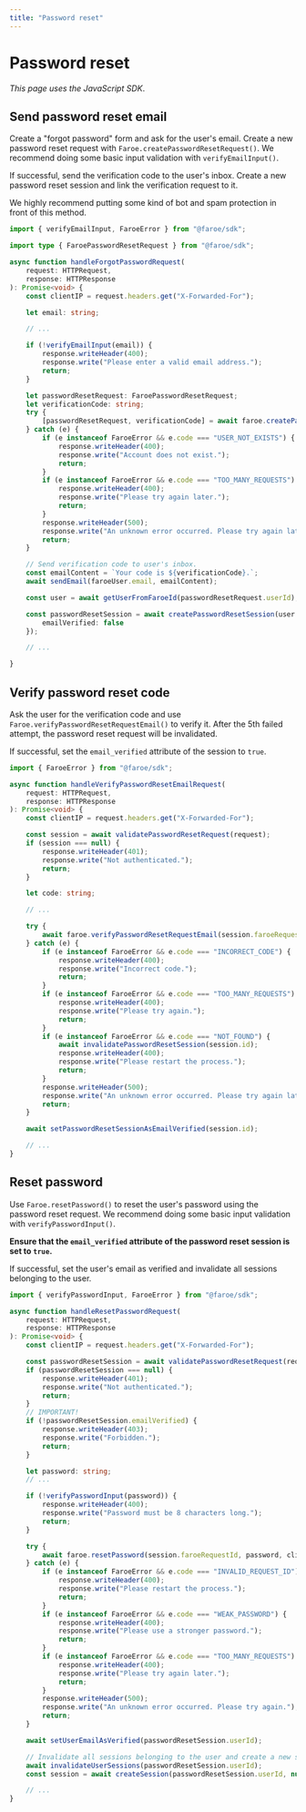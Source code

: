```yaml
---
title: "Password reset"
---
```


# Password reset

*This page uses the JavaScript SDK*.

## Send password reset email

Create a "forgot password" form and ask for the user's email. Create a new password reset request with `Faroe.createPasswordResetRequest()`. We recommend doing some basic input validation with `verifyEmailInput()`.

If successful, send the verification code to the user's inbox. Create a new password reset session and link the verification request to it.

We highly recommend putting some kind of bot and spam protection in front of this method.

```ts
import { verifyEmailInput, FaroeError } from "@faroe/sdk";

import type { FaroePasswordResetRequest } from "@faroe/sdk";

async function handleForgotPasswordRequest(
    request: HTTPRequest,
    response: HTTPResponse
): Promise<void> {
    const clientIP = request.headers.get("X-Forwarded-For");

    let email: string;

    // ...

    if (!verifyEmailInput(email)) {
        response.writeHeader(400);
        response.write("Please enter a valid email address.");
        return;
    }

    let passwordResetRequest: FaroePasswordResetRequest;
    let verificationCode: string;
    try {
        [passwordResetRequest, verificationCode] = await faroe.createPasswordResetRequest(email, clientIP);
    } catch (e) {
        if (e instanceof FaroeError && e.code === "USER_NOT_EXISTS") {
            response.writeHeader(400);
            response.write("Account does not exist.");
            return;
        }
        if (e instanceof FaroeError && e.code === "TOO_MANY_REQUESTS") {
            response.writeHeader(400);
            response.write("Please try again later.");
            return;
        }
        response.writeHeader(500);
        response.write("An unknown error occurred. Please try again later.");
        return;
    }

    // Send verification code to user's inbox.
    const emailContent = `Your code is ${verificationCode}.`;
    await sendEmail(faroeUser.email, emailContent);

    const user = await getUserFromFaroeId(passwordResetRequest.userId);

    const passwordResetSession = await createPasswordResetSession(user.id, passwordResetRequest.Id, {
        emailVerified: false
    });

    // ...

}
```

## Verify password reset code

Ask the user for the verification code and use `Faroe.verifyPasswordResetRequestEmail()` to verify it. After the 5th failed attempt, the password reset request will be invalidated.

If successful, set the `email_verified` attribute of the session to `true`.

```ts
import { FaroeError } from "@faroe/sdk";

async function handleVerifyPasswordResetEmailRequest(
    request: HTTPRequest,
    response: HTTPResponse
): Promise<void> {
    const clientIP = request.headers.get("X-Forwarded-For");

    const session = await validatePasswordResetRequest(request);
    if (session === null) {
        response.writeHeader(401);
        response.write("Not authenticated.");
        return;
    }

    let code: string;

    // ...

    try {
        await faroe.verifyPasswordResetRequestEmail(session.faroeRequestId, code, clientIP);
    } catch (e) {
        if (e instanceof FaroeError && e.code === "INCORRECT_CODE") {
            response.writeHeader(400);
            response.write("Incorrect code.");
            return;
        }
        if (e instanceof FaroeError && e.code === "TOO_MANY_REQUESTS") {
            response.writeHeader(400);
            response.write("Please try again.");
            return;
        }
        if (e instanceof FaroeError && e.code === "NOT_FOUND") {
            await invalidatePasswordResetSession(session.id);
            response.writeHeader(400);
            response.write("Please restart the process.");
            return;
        }
        response.writeHeader(500);
        response.write("An unknown error occurred. Please try again later.");
        return;
    }

    await setPasswordResetSessionAsEmailVerified(session.id);

    // ...
}
```

## Reset password

Use `Faroe.resetPassword()` to reset the user's password using the password reset request. We recommend doing some basic input validation with `verifyPasswordInput()`.

**Ensure that the `email_verified` attribute of the password reset session is set to `true`.**

If successful, set the user's email as verified and invalidate all sessions belonging to the user.

```ts
import { verifyPasswordInput, FaroeError } from "@faroe/sdk";

async function handleResetPasswordRequest(
    request: HTTPRequest,
    response: HTTPResponse
): Promise<void> {
    const clientIP = request.headers.get("X-Forwarded-For");

    const passwordResetSession = await validatePasswordResetRequest(request);
    if (passwordResetSession === null) {
        response.writeHeader(401);
        response.write("Not authenticated.");
        return;
    }
    // IMPORTANT!
    if (!passwordResetSession.emailVerified) {
        response.writeHeader(403);
        response.write("Forbidden.");
        return;
    }

    let password: string;
    // ...

    if (!verifyPasswordInput(password)) {
        response.writeHeader(400);
        response.write("Password must be 8 characters long.");
        return;
    }

    try {
        await faroe.resetPassword(session.faroeRequestId, password, clientIP);
    } catch (e) {
        if (e instanceof FaroeError && e.code === "INVALID_REQUEST_ID") {
            response.writeHeader(400);
            response.write("Please restart the process.");
            return;
        }
        if (e instanceof FaroeError && e.code === "WEAK_PASSWORD") {
            response.writeHeader(400);
            response.write("Please use a stronger password.");
            return;
        }
        if (e instanceof FaroeError && e.code === "TOO_MANY_REQUESTS") {
            response.writeHeader(400);
            response.write("Please try again later.");
            return;
        }
        response.writeHeader(500);
        response.write("An unknown error occurred. Please try again.");
        return;
    }

    await setUserEmailAsVerified(passwordResetSession.userId);

    // Invalidate all sessions belonging to the user and create a new session.
    await invalidateUserSessions(passwordResetSession.userId);
    const session = await createSession(passwordResetSession.userId, null);

    // ...
}
```
